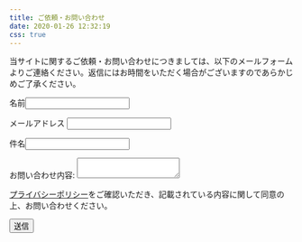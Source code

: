 ```yaml
---
title: ご依頼・お問い合わせ
date: 2020-01-26 12:32:19
css: true
---
```


当サイトに関するご依頼・お問い合わせにつきましては、以下のメールフォームよりご連絡ください。返信にはお時間をいただく場合がございますのであらかじめご了承ください。

<form class="mailform" name="contact" method="POST" data-netlify="true">
  <p>
    <label>名前<input type="text" name="name" required/></label>
  </p>
  <p>
    <label>メールアドレス <input type="email" name="email" required/></label>
  </p>
  <p>
    <label>件名<input type="text" name="subject" /></label>
  </p>
  <p>
    <label>お問い合わせ内容: <textarea name="message" required></textarea></label>
  </p>
  <p>
    <a href="/privacy/#個人情報について" target="\_blank">プライバシーポリシー</a>をご確認いただき、記載されている内容に関して同意の上、お問い合わせください。
  </p>
  <p>
    <button type="submit">送信</button>
  </p>
</form>
